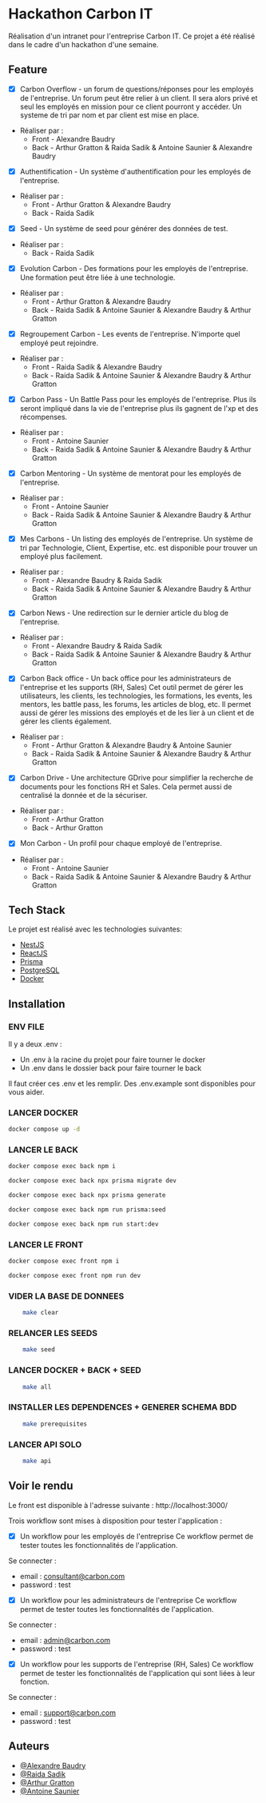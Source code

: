 # Hackathon Carbon IT 
Réalisation d'un intranet pour l'entreprise Carbon IT.
Ce projet a été réalisé dans le cadre d'un hackathon d'une semaine.


## Feature 

- [x] Carbon Overflow - un forum de questions/réponses pour les employés de l'entreprise. 
Un forum peut être relier à un client. Il sera alors privé et seul les employés en mission pour ce client pourront y accéder.
Un systeme de tri par nom et par client est mise en place.
- Réaliser par : 
    -  Front -  Alexandre Baudry
    -  Back - Arthur Gratton & Raida Sadik & Antoine Saunier & Alexandre Baudry
  

- [x] Authentification - Un système d'authentification pour les employés de l'entreprise.
- Réaliser par : 
    -  Front -  Arthur Gratton  & Alexandre Baudry
    -  Back - Raida Sadik
  

- [x] Seed - Un système de seed pour générer des données de test.
- Réaliser par :
    -  Back - Raida Sadik 


- [x] Evolution Carbon - Des formations pour les employés de l'entreprise. Une formation peut être liée à une technologie.
- Réaliser par : 
    -  Front -  Arthur Gratton  & Alexandre Baudry
    -  Back - Raida Sadik & Antoine Saunier & Alexandre Baudry & Arthur Gratton


- [x] Regroupement Carbon - Les events de l'entreprise. N'importe quel employé peut rejoindre.
- Réaliser par : 
    -  Front -  Raida Sadik  & Alexandre Baudry
    -  Back - Raida Sadik & Antoine Saunier & Alexandre Baudry & Arthur Gratton


- [x] Carbon Pass - Un Battle Pass pour les employés de l'entreprise.
Plus ils seront impliqué dans la vie de l'entreprise plus ils gagnent de l'xp et des récompenses.
- Réaliser par : 
    -  Front -  Antoine Saunier 
    -  Back - Raida Sadik & Antoine Saunier & Alexandre Baudry & Arthur Gratton


- [x] Carbon Mentoring - Un système de mentorat pour les employés de l'entreprise.
- Réaliser par : 
    -  Front -  Antoine Saunier 
    -  Back - Raida Sadik & Antoine Saunier & Alexandre Baudry & Arthur Gratton


- [x] Mes Carbons - Un listing des employés de l'entreprise.
Un système de tri par Technologie, Client, Expertise, etc. est disponible pour trouver un employé plus facilement.
- Réaliser par : 
    -  Front -  Alexandre Baudry & Raida Sadik
    -  Back - Raida Sadik & Antoine Saunier & Alexandre Baudry & Arthur Gratton


- [x] Carbon News - Une redirection sur le dernier article du blog de l'entreprise.
- Réaliser par : 
    -  Front -  Alexandre Baudry & Raida Sadik
    -  Back - Raida Sadik & Antoine Saunier & Alexandre Baudry & Arthur Gratton


- [x] Carbon Back office - Un back office pour les administrateurs de l'entreprise et les supports (RH, Sales)
Cet outil permet de gérer les utilisateurs, les clients, les technologies,  les formations, les events, les mentors, les battle pass, les forums, les articles de blog, etc.
Il permet aussi de gérer les missions des employés et de les lier à un client et de gérer les clients également.
- Réaliser par : 
    -  Front -  Arthur Gratton  & Alexandre Baudry & Antoine Saunier
    -  Back - Raida Sadik & Antoine Saunier & Alexandre Baudry & Arthur Gratton


- [x] Carbon Drive - Une architecture GDrive pour simplifier la recherche de documents pour les fonctions RH et Sales.
Cela permet aussi de centralisé la donnée et de la sécuriser.
- Réaliser par : 
    -  Front -  Arthur Gratton  
    -  Back - Arthur Gratton


- [x] Mon Carbon - Un profil pour chaque employé de l'entreprise.
- Réaliser par : 
    -  Front -  Antoine Saunier
    -  Back - Raida Sadik & Antoine Saunier & Alexandre Baudry & Arthur Gratton

  
## Tech Stack

Le projet est réalisé avec les technologies suivantes:
-  [NestJS](https://nestjs.com/)
-  [ReactJS](https://fr.reactjs.org/)
-  [Prisma](https://www.prisma.io/)
-  [PostgreSQL](https://www.postgresql.org/)
-  [Docker](https://www.docker.com/)


## Installation

### ENV FILE 

Il y a deux .env :
- Un .env à la racine du projet pour faire tourner le docker
- Un .env dans le dossier back pour faire tourner le back


Il faut créer ces .env et les remplir. Des .env.example sont disponibles pour vous aider.


### LANCER DOCKER

````bash
docker compose up -d
````

### LANCER LE BACK
```bash
docker compose exec back npm i
```
```bash
docker compose exec back npx prisma migrate dev
```
```bash
docker compose exec back npx prisma generate
```
```bash
docker compose exec back npm run prisma:seed
```
```bash
docker compose exec back npm run start:dev
```

### LANCER LE FRONT 
```bash
docker compose exec front npm i
```
```bash
docker compose exec front npm run dev
```

### VIDER LA BASE DE DONNEES

```bash
	make clear
```

### RELANCER LES SEEDS
```bash
    make seed
```

### LANCER DOCKER + BACK + SEED
```bash
    make all
``` 

### INSTALLER LES DEPENDENCES + GENERER SCHEMA BDD
```bash
    make prerequisites
```

### LANCER API SOLO 
```bash
    make api
```

## Voir le rendu 

Le front est disponible à l'adresse suivante : http://localhost:3000/

Trois workflow sont mises à disposition pour tester l'application :

- [x] Un workflow pour les employés de l'entreprise
Ce workflow permet de tester toutes les fonctionnalités de l'application.

Se connecter : 
- email : consultant@carbon.com
- password : test


- [x] Un workflow pour les administrateurs de l'entreprise
Ce workflow permet de tester toutes les fonctionnalités de l'application.

Se connecter :
- email : admin@carbon.com
- password : test


- [x] Un workflow pour les supports de l'entreprise (RH, Sales)
Ce workflow permet de tester les fonctionnalités de l'application qui sont liées à leur fonction.

Se connecter :
- email : support@carbon.com
- password : test


## Auteurs

- [@Alexandre Baudry](https://github.com/Alexandrebdry)
- [@Raida Sadik](https://github.com/SadikRaida)
- [@Arthur Gratton](https://github.com/Arthur-creator)
- [@Antoine Saunier](https://github.com/Antoine-973)